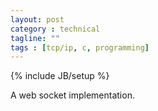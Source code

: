 ```yaml
---
layout: post
category : technical
tagline: ""
tags : [tcp/ip, c, programming]
---
```

{% include JB/setup %}

A web socket implementation.


